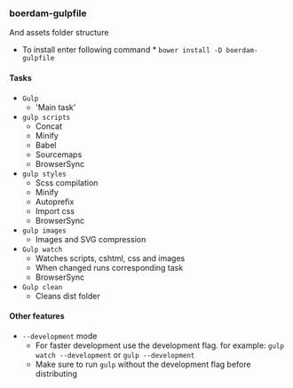 ### boerdam-gulpfile
And assets folder structure

* To install enter following command *
``` bower install -D boerdam-gulpfile ```

#### Tasks
- `Gulp`
  - 'Main task'
- `gulp scripts`
  - Concat
  - Minify
  - Babel
  - Sourcemaps
  - BrowserSync
- `gulp styles`
  - Scss compilation
  - Minify
  - Autoprefix
  - Import css
  - BrowserSync
- `gulp images`
  - Images and SVG compression
- `Gulp watch`
  - Watches scripts, cshtml, css and images
  - When changed runs corresponding task
  - BrowserSync
- `Gulp clean`
  - Cleans dist folder

#### Other features
- `--development` mode
  - For faster development use the development flag. for example: `gulp watch --development` or `gulp --development`
  - Make sure to run `gulp` without the development flag before distributing
